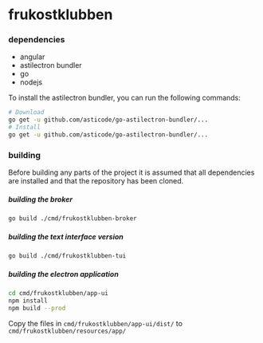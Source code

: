 # frukostklubben

### dependencies

* angular
* astilectron bundler 
* go
* nodejs

To install the astilectron bundler, you can run the following commands:
```sh
# Download
go get -u github.com/asticode/go-astilectron-bundler/...
# Install
go get -u github.com/asticode/go-astilectron-bundler/...
```

### building

Before building any parts of the project it is assumed that all dependencies are installed and that the repository has been cloned.

##### building the broker

```sh
go build ./cmd/frukostklubben-broker
```

##### building the text interface version

```sh
go build ./cmd/frukostklubben-tui
```

##### building the electron application

```sh
cd cmd/frukostklubben/app-ui
npm install
npm build --prod
```

Copy the files in `cmd/frukostklubben/app-ui/dist/` to `cmd/frukostklubben/resources/app/`
